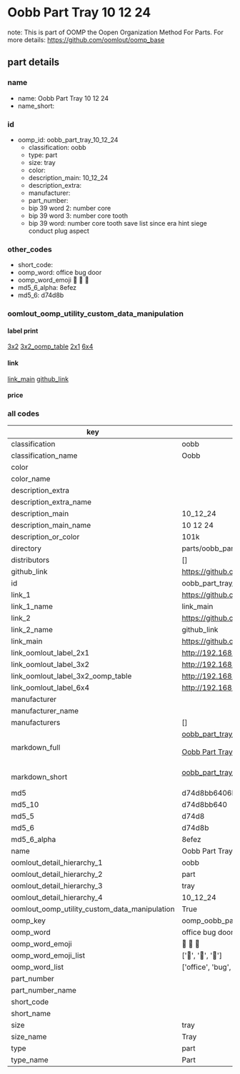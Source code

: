 # Oobb Part Tray 10 12 24  

note: This is part of OOMP the Oopen Organization Method For Parts. For more details: https://github.com/oomlout/oomp_base

##  part details





### name
* name: Oobb Part Tray 10 12 24
* name_short: 
### id
* oomp_id: oobb_part_tray_10_12_24
  * classification: oobb
  * type: part
  * size: tray
  * color: 
  * description_main: 10_12_24
  * description_extra: 
  * manufacturer: 
  * part_number: 
  * bip 39 word 2: number core
  * bip 39 word 3: number core tooth
  * bip 39 word: number core tooth save list since era hint siege conduct plug aspect

### other_codes
* short_code: 
* oomp_word: office bug door
* oomp_word_emoji :office: :bug: :door:
* md5_6_alpha: 8efez
* md5_6: d74d8b






### oomlout_oomp_utility_custom_data_manipulation
#### label print
[3x2](http://192.168.1.245:1112/?label=oomp%208efez)
[3x2_oomp_table](http://192.168.1.107:1112/?label=oomp%208efez)
[2x1](http://192.168.1.242:1112/?label=oomp%208efez)
[6x4](http://192.168.1.55:1112/?label=oomp%208efez)    

#### link

[link_main](https://github.com/oomlout/oomlout_oomp_current_version_messy/tree/main/parts/oobb_part_tray_10_12_24) [github_link](https://github.com/oomlout/oomlout_oomp_part_src/tree/main/parts/oobb_part_tray_10_12_24)                             

#### price







### all codes 
| key | value |  
| --- | --- |  
| classification | oobb |  
| classification_name | Oobb |  
| color |  |  
| color_name |  |  
| description_extra |  |  
| description_extra_name |  |  
| description_main | 10_12_24 |  
| description_main_name | 10 12 24 |  
| description_or_color | 101k |  
| directory | parts/oobb_part_tray_10_12_24 |  
| distributors | [] |  
| github_link | https://github.com/oomlout/oomlout_oomp_part_src/tree/main/parts/oobb_part_tray_10_12_24 |  
| id | oobb_part_tray_10_12_24 |  
| link_1 | https://github.com/oomlout/oomlout_oomp_current_version_messy/tree/main/parts/oobb_part_tray_10_12_24 |  
| link_1_name | link_main |  
| link_2 | https://github.com/oomlout/oomlout_oomp_part_src/tree/main/parts/oobb_part_tray_10_12_24 |  
| link_2_name | github_link |  
| link_main | https://github.com/oomlout/oomlout_oomp_current_version_messy/tree/main/parts/oobb_part_tray_10_12_24 |  
| link_oomlout_label_2x1 | http://192.168.1.242:1112/?label=oomp%208efez |  
| link_oomlout_label_3x2 | http://192.168.1.245:1112/?label=oomp%208efez |  
| link_oomlout_label_3x2_oomp_table | http://192.168.1.107:1112/?label=oomp%208efez |  
| link_oomlout_label_6x4 | http://192.168.1.55:1112/?label=oomp%208efez |  
| manufacturer |  |  
| manufacturer_name |  |  
| manufacturers | [] |  
| markdown_full | [oobb_part_tray_10_12_24](https://github.com/oomlout/oomlout_oomp_current_version_messy/tree/main/parts/oobb_part_tray_10_12_24)<br>[](https://github.com/oomlout/oomlout_oomp_current_version_messy/tree/main/parts/oobb_part_tray_10_12_24)<br>[Oobb Part Tray 10 12 24](https://github.com/oomlout/oomlout_oomp_current_version_messy/tree/main/parts/oobb_part_tray_10_12_24)<br><br> |  
| markdown_short | [oobb_part_tray_10_12_24](https://github.com/oomlout/oomlout_oomp_current_version_messy/tree/main/parts/oobb_part_tray_10_12_24)<br><br> |  
| md5 | d74d8bb6406bc98b24c13bfdc98c14bb |  
| md5_10 | d74d8bb640 |  
| md5_5 | d74d8 |  
| md5_6 | d74d8b |  
| md5_6_alpha | 8efez |  
| name | Oobb Part Tray 10 12 24 |  
| oomlout_detail_hierarchy_1 | oobb |  
| oomlout_detail_hierarchy_2 | part |  
| oomlout_detail_hierarchy_3 | tray |  
| oomlout_detail_hierarchy_4 | 10_12_24 |  
| oomlout_oomp_utility_custom_data_manipulation | True |  
| oomp_key | oomp_oobb_part_tray_10_12_24 |  
| oomp_word | office bug door |  
| oomp_word_emoji | :office: :bug: :door: |  
| oomp_word_emoji_list | [':office:', ':bug:', ':door:'] |  
| oomp_word_list | ['office', 'bug', 'door'] |  
| part_number |  |  
| part_number_name |  |  
| short_code |  |  
| short_name |  |  
| size | tray |  
| size_name | Tray |  
| type | part |  
| type_name | Part |  
